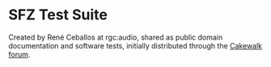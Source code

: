# SFZ Test Suite

Created by René Ceballos at rgc:audio, shared as public domain documentation
and software tests, initially distributed through the [Cakewalk forum].

[Cakewalk forum]: http://forum.cakewalk.com/Dimension-Pro-sfz-v2-test-suite-1-m645298.aspx

